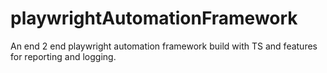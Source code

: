 # playwrightAutomationFramework
An end 2 end playwright automation framework build with TS and features for reporting and logging. 
